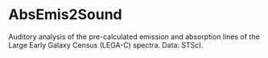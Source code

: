 # AbsEmis2Sound
Auditory analysis of the pre-calculated emission and absorption lines of the Large Early Galaxy Census (LEGA-C) spectra. Data: STScI.
